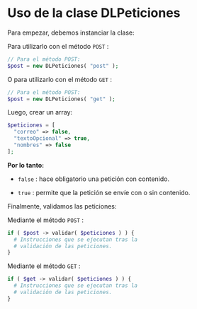 # Uso de la clase **DLPeticiones**

Para empezar, debemos instanciar la clase:

Para utilizarlo con el método `POST` :

``` php
// Para el método POST:
$post = new DLPeticiones( "post" );
```

O para utilizarlo con el método `GET` :

``` php
// Para el método POST:
$post = new DLPeticiones( "get" );
```

Luego, crear un array:

``` php
$peticiones = [
  "correo" => false,
  "textoOpcional" => true,
  "nombres" => false
];
```

**Por lo tanto:**

* `false` : hace obligatorio una petición con contenido.

* `true` : permite que la petición se envíe con o sin contenido.

Finalmente, validamos las peticiones:

Mediante el método `POST` :

``` php
if ( $post -> validar( $peticiones ) ) {
  # Instrucciones que se ejecutan tras la 
  # validación de las peticiones.
}
```

Mediante el método `GET` :

``` php
if ( $get -> validar( $peticiones ) ) {
  # Instrucciones que se ejecutan tras la 
  # validación de las peticiones.
}
```
